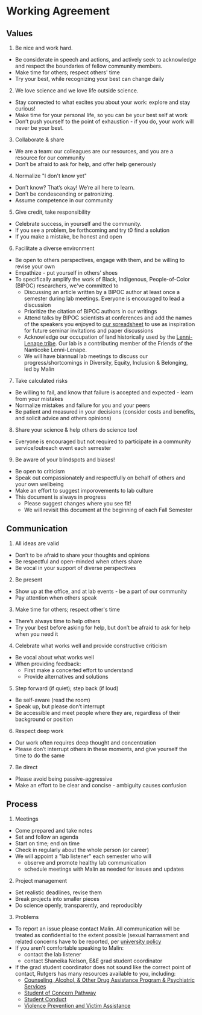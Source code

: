 
# Working Agreement
## Values
1. Be nice and work hard. 
  - Be considerate in speech and actions, and actively seek to acknowledge and respect the boundaries of fellow community members.
  - Make time for others; respect others' time
  - Try your best, while recognizing your best can change daily
2. We love science and we love life outside science. 
  - Stay connected to what excites you about your work: explore and stay curious!
  - Make time for your personal life, so you can be your best self at work
  - Don’t push yourself to the point of exhaustion - if you do, your work will never be your best.
3. Collaborate & share
  - We are a team: our colleagues are our resources, and you are a resource for our community 
  - Don’t be afraid to ask for help, and offer help generously
4. Normalize "I don't know yet"
  - Don’t know? That’s okay! We’re all here to learn.
  - Don’t be condescending or patronizing.
  - Assume competence in our community
5. Give credit, take responsibility
  - Celebrate success, in yourself and the community.
  - If you see a problem, be forthcoming and try t0 find a solution
  - If you make a mistake, be honest and open
6. Facilitate a diverse environment
  - Be open to others perspectives, engage with them, and be willing to revise your own
  - Empathize - put yourself in others’ shoes
  - To specifically amplify the work of Black, Indigenous, People-of-Color (BIPOC) researchers, we've committed to 
    - Discussing an article written by a BIPOC author at least once a semester during lab meetings. Everyone is encouraged to lead a discussion
    - Prioritize the citation of BIPOC authors in our writings
    - Attend talks by BIPOC scientists at conferences and add the names of the speakers you enjoyed to [our spreadsheet](https://docs.google.com/spreadsheets/d/1gHCUjD8gw1N8tTPhWbM_sNoSaBKFHPLEs7gQ9MFpcAo/edit#gid=0) to use as inspiration for future seminar invitations and paper discussions
     - Acknowledge our occupation of land historically used by the [Lenni-Lenape tribe](https://nanticoke-lenape.info). Our lab is a contributing member of the Friends of the Nanticoke Lenni-Lenape.
     - We will have biannual lab meetings to discuss our progress/shortcomings in Diversity, Equity, Inclusion & Belonging, led by Malin
7. Take calculated risks
  - Be willing to fail, and know that failure is accepted and expected - learn from your mistakes
  - Normalize mistakes and failure for you and your peers
  -  Be patient and measured in your decisions (consider costs and benefits, and solicit advice and others opinions)
8. Share your science & help others do science too!
  - Everyone is encouraged but not required to participate in a community service/outreach event each semester
9. Be aware of your blindspots and biases!
  - Be open to criticism
  - Speak out compassionately and respectfully on behalf of others and your own wellbeing
  - Make an effort to suggest imporovements to lab culture
  - This document is always in progress
    - Please suggest changes where you see fit!
    - We will revisit this document at the beginning of each Fall Semester
## Communication
1. All ideas are valid
  - Don’t to be afraid to share your thoughts and opinions
  - Be respectful and open-minded when others share
  - Be vocal in your support of diverse perspectives
2. Be present
  - Show up at the office, and at lab events - be a part of our community
  - Pay attention when others speak
3. Make time for others; respect other's time
  - There’s always time to help others
  - Try your best before asking for help, but don’t be afraid to ask for help when you need it
4. Celebrate what works well and provide constructive criticism
  - Be vocal about what works well
  - When providing feedback:
    - First make a concerted effort to understand
    - Provide alternatives and solutions 
5. Step forward (if quiet); step back (if loud)
  - Be self-aware (read the room)
  - Speak up, but please don’t interrupt 
  - Be accessible and meet people where they are, regardless of their background or position
6. Respect deep work
  - Our work often requires deep thought and concentration 
  - Please don’t interrupt others in these moments, and give yourself the time to do the same
7. Be direct
  - Please avoid being passive-aggressive
  - Make an effort to be clear and concise - ambiguity causes confusion
## Process
1. Meetings
  - Come prepared and take notes
  - Set and follow an agenda
  - Start on time; end on time
  - Check in regularly about the whole person (or career)
  - We will appoint a "lab listener" each semester who will
    - observe and promote healthy lab communication
    - schedule meetings with Malin as needed for issues and updates
2. Project management
  - Set realistic deadlines, revise them
  - Break projects into smaller pieces
  - Do science openly, transparently, and reproducibly
3. Problems
  - To report an issue please contact Malin. All communication will be treated as confidential to the extent possible (sexual harrassment and related concerns have to be reported, per [university policy](https://uec.rutgers.edu/policies/title-ix/)
  - If you aren't comfortable speaking to Malin: 
    - contact the lab listener
    - contact Shaneika Nelson, E&E grad student coordinator
  - If the grad student coordinator does not sound like the correct point of contact, Rutgers has many resources available to you, including:
    - [Counseling, Alcohol, & Other Drug Assistance Program & Psychiatric Services](http://health.rutgers.edu/medical-counseling-services/counseling/)
    - [Student of Concern Pathway](http://health.rutgers.edu/do-something-to-help/)
    - [Student Conduct](http://studentconduct.rutgers.edu/)
    - [Violence Prevention and Victim Assistance](https://oasa.rbhs.rutgers.edu/violence-prevention-victim-assistance/)
